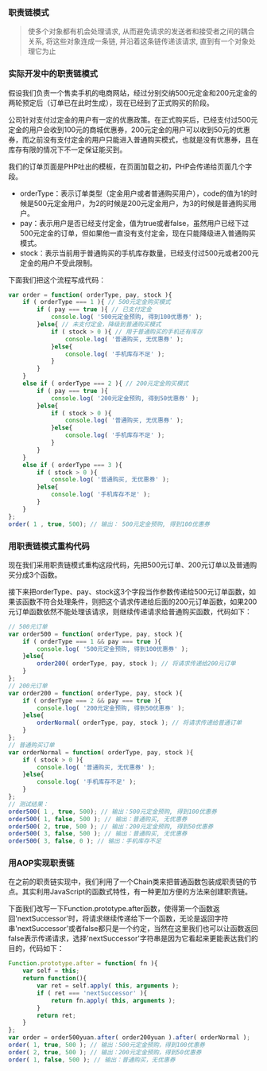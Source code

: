 ### 职责链模式

> 使多个对象都有机会处理请求, 从而避免请求的发送者和接受者之间的耦合关系, 将这些对象连成一条链, 并沿着这条链传递该请求, 直到有一个对象处理它为止

### 实际开发中的职责链模式

假设我们负责一个售卖手机的电商网站，经过分别交纳500元定金和200元定金的两轮预定后（订单已在此时生成），现在已经到了正式购买的阶段。

公司针对支付过定金的用户有一定的优惠政策。在正式购买后，已经支付过500元定金的用户会收到100元的商城优惠券，200元定金的用户可以收到50元的优惠券，而之前没有支付定金的用户只能进入普通购买模式，也就是没有优惠券，且在库存有限的情况下不一定保证能买到。

我们的订单页面是PHP吐出的模板，在页面加载之初，PHP会传递给页面几个字段。

- orderType：表示订单类型（定金用户或者普通购买用户），code的值为1的时候是500元定金用户，为2的时候是200元定金用户，为3的时候是普通购买用户。
- pay：表示用户是否已经支付定金，值为true或者false，虽然用户已经下过500元定金的订单，但如果他一直没有支付定金，现在只能降级进入普通购买模式。
- stock：表示当前用于普通购买的手机库存数量，已经支付过500元或者200元定金的用户不受此限制。

下面我们把这个流程写成代码：

```javascript
var order = function( orderType, pay, stock ){
    if ( orderType === 1 ){ // 500元定金购买模式
        if ( pay === true ){ // 已支付定金
            console.log( '500元定金预购, 得到100优惠券' );
        }else{ // 未支付定金，降级到普通购买模式
            if ( stock > 0 ){ // 用于普通购买的手机还有库存
                console.log( '普通购买, 无优惠券' );
            }else{
                console.log( '手机库存不足' );
            }
        }
    }
    else if ( orderType === 2 ){ // 200元定金购买模式
        if ( pay === true ){
            console.log( '200元定金预购, 得到50优惠券' );
        }else{
            if ( stock > 0 ){
                console.log( '普通购买, 无优惠券' );
            }else{
                console.log( '手机库存不足' );
            }
        }
    }
    else if ( orderType === 3 ){
        if ( stock > 0 ){
            console.log( '普通购买, 无优惠券' );
        }else{
            console.log( '手机库存不足' );
        }
    }
};
order( 1 , true, 500); // 输出： 500元定金预购, 得到100优惠券
```



### 用职责链模式重构代码

现在我们采用职责链模式重构这段代码，先把500元订单、200元订单以及普通购买分成3个函数。

接下来把orderType、pay、stock这3个字段当作参数传递给500元订单函数，如果该函数不符合处理条件，则把这个请求传递给后面的200元订单函数，如果200元订单函数依然不能处理该请求，则继续传递请求给普通购买函数，代码如下：

```javascript
// 500元订单
var order500 = function( orderType, pay, stock ){
    if ( orderType === 1 && pay === true ){
        console.log( '500元定金预购, 得到100优惠券' );
    }else{
        order200( orderType, pay, stock ); // 将请求传递给200元订单
    }
};
// 200元订单
var order200 = function( orderType, pay, stock ){
    if ( orderType === 2 && pay === true ){
        console.log( '200元定金预购, 得到50优惠券' );
    }else{
        orderNormal( orderType, pay, stock ); // 将请求传递给普通订单
    }
};
// 普通购买订单
var orderNormal = function( orderType, pay, stock ){
    if ( stock > 0 ){
        console.log( '普通购买, 无优惠券' );
    }else{
        console.log( '手机库存不足' );
    }
};
// 测试结果：
order500( 1 , true, 500); // 输出：500元定金预购, 得到100优惠券
order500( 1, false, 500 ); // 输出：普通购买, 无优惠券
order500( 2, true, 500 ); // 输出：200元定金预购, 得到50优惠券
order500( 3, false, 500 ); // 输出：普通购买, 无优惠券
order500( 3, false, 0 ); // 输出：手机库存不足
```



### 用AOP实现职责链

在之前的职责链实现中，我们利用了一个Chain类来把普通函数包装成职责链的节点。其实利用JavaScript的函数式特性，有一种更加方便的方法来创建职责链。

下面我们改写一下Function.prototype.after函数，使得第一个函数返回'nextSuccessor'时，将请求继续传递给下一个函数，无论是返回字符串'nextSuccessor'或者false都只是一个约定，当然在这里我们也可以让函数返回false表示传递请求，选择'nextSuccessor'字符串是因为它看起来更能表达我们的目的，代码如下：

```javascript
Function.prototype.after = function( fn ){
    var self = this;
    return function(){
        var ret = self.apply( this, arguments );
        if ( ret === 'nextSuccessor' ){
            return fn.apply( this, arguments );
        }
        return ret;
    }
};
var order = order500yuan.after( order200yuan ).after( orderNormal );
order( 1, true, 500 ); // 输出：500元定金预购，得到100优惠券
order( 2, true, 500 ); // 输出：200元定金预购，得到50优惠券
order( 1, false, 500 ); // 输出：普通购买，无优惠券
```

